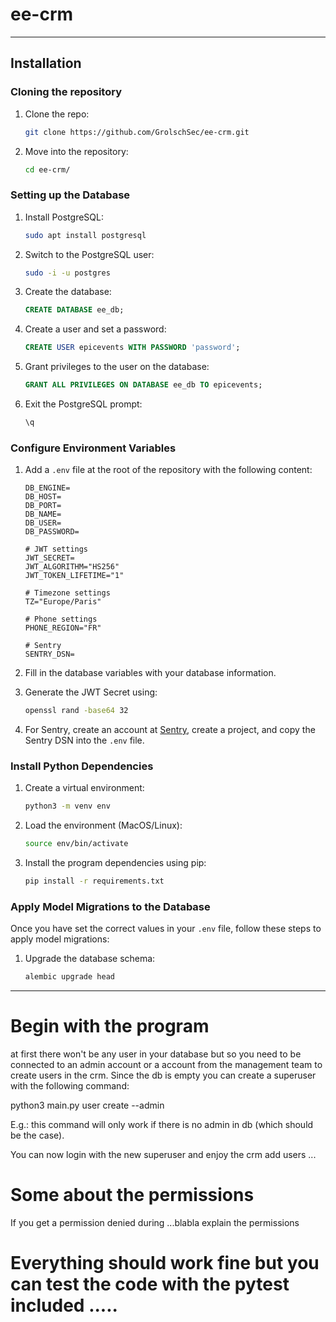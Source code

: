 # ee-crm

---

## Installation

### Cloning the repository

1. Clone the repo:
   ```bash
   git clone https://github.com/GrolschSec/ee-crm.git
   ```
2. Move into the repository:
   ```bash
   cd ee-crm/
   ```

### Setting up the Database

1. Install PostgreSQL:
    ```bash
    sudo apt install postgresql
    ```

2. Switch to the PostgreSQL user:
    ```bash
    sudo -i -u postgres
    ```

3. Create the database:
    ```sql
    CREATE DATABASE ee_db;
    ```

4. Create a user and set a password:
    ```sql
    CREATE USER epicevents WITH PASSWORD 'password';
    ```

5. Grant privileges to the user on the database:
    ```sql
    GRANT ALL PRIVILEGES ON DATABASE ee_db TO epicevents;
    ```

6. Exit the PostgreSQL prompt:
    ```sql
    \q
    ```

### Configure Environment Variables

1. Add a `.env` file at the root of the repository with the following content:

    ```env
    DB_ENGINE=
    DB_HOST=
    DB_PORT=
    DB_NAME=
    DB_USER=
    DB_PASSWORD=

    # JWT settings
    JWT_SECRET=
    JWT_ALGORITHM="HS256"
    JWT_TOKEN_LIFETIME="1"

    # Timezone settings
    TZ="Europe/Paris"

    # Phone settings
    PHONE_REGION="FR"

    # Sentry
    SENTRY_DSN=
    ```

2. Fill in the database variables with your database information.

3. Generate the JWT Secret using:
    ```bash
    openssl rand -base64 32
    ```

4. For Sentry, create an account at [Sentry](https://sentry.io/), create a project, and copy the Sentry DSN into the `.env` file.

### Install Python Dependencies

1. Create a virtual environment:
   ```bash
   python3 -m venv env
   ```
2. Load the environment (MacOS/Linux):
   ```bash
   source env/bin/activate
3. Install the program dependencies using pip:
   ```bash
   pip install -r requirements.txt
   ```

### Apply Model Migrations to the Database

Once you have set the correct values in your `.env` file, follow these steps to apply model migrations:

1. Upgrade the database schema:
    ```bash
    alembic upgrade head
    ```

---

# Begin with the program 

at first there won't be any user in your database but so you need to be connected to an admin account or a account from the management team to create users in the crm.
Since the db is empty you can create a superuser with the following command:

python3 main.py user create --admin

E.g.: this command will only work if there is no admin in db (which should be the case).

You can now login with the new superuser and enjoy the crm add users ...

# Some about the permissions

If you get a permission denied during ...blabla explain the permissions

# Everything should work fine but you can test the code with the pytest included .....
